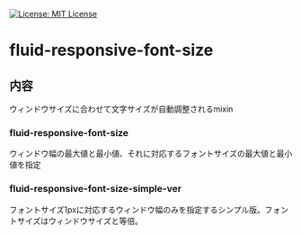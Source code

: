 [![License: MIT License](https://img.shields.io/github/license/mashape/apistatus.svg)](https://github.com/mm0202/fluid-responsive-font-size/blob/master/LICENSE)

# fluid-responsive-font-size
## 内容
ウィンドウサイズに合わせて文字サイズが自動調整されるmixin

### fluid-responsive-font-size
ウィンドウ幅の最大値と最小値、それに対応するフォントサイズの最大値と最小値を指定
### fluid-responsive-font-size-simple-ver
フォントサイズ1pxに対応するウィンドウ幅のみを指定するシンプル版。フォントサイズはウィンドウサイズと等倍。
